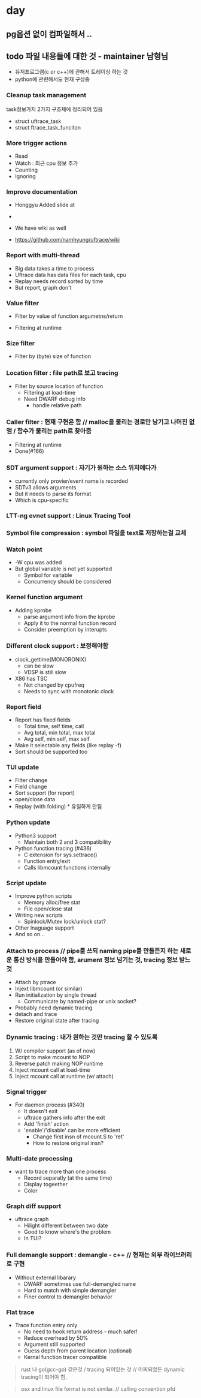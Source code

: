 # day #

## pg옵션 없이 컴파일해서 ..

## todo 파일 내용들에 대한 것 - maintainer 남형님
- 유저프로그램(c or c++)에 관해서 트레이싱 하는 것
- python에 관련해서도 현재 구상중

### Cleanup task management
task정보가지 2가지 구조체에 정리되어 있음
- struct uftrace_task
- struct ftrace_task_funciton

### More trigger actions
- Read
- Watch : 최근 cpu 정보 추가
- Counting
- Ignoring

### Improve documentation
- Honggyu Added slide at
 + 
- We have wiki as well
 + https://github.com/namhyung/uftrace/wiki

### Report with multi-thread
- Big data takes a time to process
- Uftrace data has data files for each task, cpu
- Replay needs record sorted by time
- But report, graph don't

### Value filter
- Filter by value of function argumetns/return
 + Filtering at runtime
  
### Size filter
- Filter by (byte) size of function

### Location filter : file path르 보고 tracing
- Filter by source location of function
  - Filtering at load-time
  - Need DWARF debug info
    + handle relative path

### Caller filter : 현재 구현은 함 // malloc을 불리는 경로만 남기고 나머진 없앰 / 함수가 불리는 path르 찾아줌
- Filtering at runtime
- Done(#166)

### SDT argument support : 자기가 원하는 소스 위치에다가 
- currently only provier/event name is recorded
- SDTv3 allows arguments
- But it needs to parse its format
- Which is cpu-specific

### LTT-ng evnet support : Linux Tracing Tool
### Symbol file compression : symbol 파일을 text로 저장하는걸 교체
### Watch point
- -W cpu was added
- But global variable is not yet supported
  + Symbol for variable
  + Concurrency should be considered
  
### Kernel function argument
- Adding kprobe
  - parse argument info from the kprobe
  - Apply it to the normal function record
  - Consider preemption by interupts

### Different clock support : 보정해야함
- clock_gettime(MONORONIX)
  - can be slow
  - VDSP is still slow
- X86 has TSC
  - Not changed by cpufreq
  - Needs to sync with monotonic clock

### Report field
- Report has fixed fields
  - Total time, self time, call
  - Avg total, min total, max total
  - Avg self, min self, max self
- Make it selectable any fields (like replay -f)
- Sort should be supported too

### TUI update
- Filter change
- Field change
- Sort support (for report)
- open/close data
- Replay (with folding) * 유일하게 안됨

### Python update
- Python3 support
  - Maintain both 2 and 3 compatibility
- Python function tracing (#436)
  - C extension for sys.settrace()
  - Function entry/exit
  - Calls libmcount functions internally

### Script update
- Improve python scripts
  - Memory alloc/free stat
  - File open/close stat
- Writing new scripts
  - Spinlock/Mutex lock/unlock stat?
- Other lnaguage support
- And so on...

### Attach to process // pipe룰 쓰되 naming pipe를 만들든지 하는 새로운 통신 방식을 만들어야 함, arument 정보 넘기는 것, tracing 정보 받느 것
- Attach by ptrace
- Injext libmcount (or similar)
- Run initialization by single thread
  - Communicate by named-pipe or unix socket?
- Probably need dynamic tracing
- detach and trace
- Restore original state after tracing

### Dynamic tracing : 내가 원하는 것만 tracing 할 수 있도록
1. W/ compiler support (as of now)
2. Script to make mcount to NOP
3. Reverse patch making NOP runtime
4. Inject mcount call at load-time
5. Inject mcount call at runtime (w/ attach)

### Signal trigger 
- For daemon process (#340)
  + It doesn't exit
  - uftrace gathers info after the exit
  - Add 'finish' action
  - 'enable'/'disable' can be more efficient
    - Change first insn of mcount.S to 'ret'
    - How to restore original insn?
    
### Multi-date processing
- want to trace more than one process
  - Record separatly (at the same time)
  - Display togeether
  - Color 

### Graph diff support
- uftrace graph
  - Hilight different between two date
  - Good to know where's the problem
  - In TUI?

### Full demangle support : demangle - c++ // 현재는 외부 라이브러리로 구현
- Without external libarary
  - DWARF sometimes use full-demangled name
  - Hard to match with simple demangler
  - Finer control to demangler behavior
  
### Flat trace
- Trace function entry only
  - No need to hook return address - much safer!
  - Reduce overhead by 50%
  - Argument still supported
  - Guess depth from parent location (optional)
  - Kernal function tracer compatible

> rust 나 go(gcc-go) 같은것 / tracing 되어있는 것 // 어찌되었든 dynamic tracing이 되어야 함.

> osx and linux file format is not similar. // calling convention pfd

